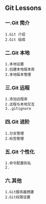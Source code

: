 ## Git Lessons
### 一.Git 简介
    1.Git 介绍
    2.Git 组成
### 二.Git 本地
    1.本地设置
    2.创建本地版本库
    3.本地版本管理
### 三.Git 远程
    1.添加远程库
    2.远程与本地交互
    3..gitignore
### 四.Git 进阶
    1.分支管理
    2.标签管理
### 五.Git 个性化
    1.命令配置别名
    2.
### 六.其他
    1.Git服务器搭建
    2.Git权限设置